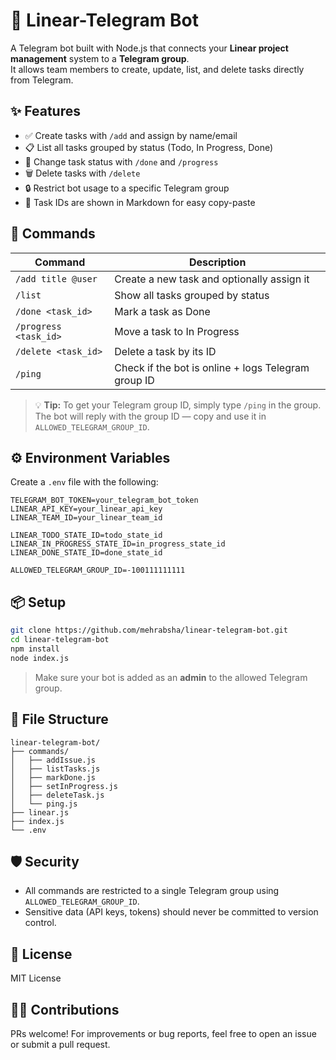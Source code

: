 # 📡 Linear-Telegram Bot

A Telegram bot built with Node.js that connects your **Linear project management** system to a **Telegram group**.  
It allows team members to create, update, list, and delete tasks directly from Telegram.

## ✨ Features

- ✅ Create tasks with `/add` and assign by name/email
- 📋 List all tasks grouped by status (Todo, In Progress, Done)
- 🔄 Change task status with `/done` and `/progress`
- 🗑️ Delete tasks with `/delete`
- 🔒 Restrict bot usage to a specific Telegram group
- 📎 Task IDs are shown in Markdown for easy copy-paste

## 🚀 Commands

| Command               | Description                                         |
| --------------------- | --------------------------------------------------- |
| `/add title @user`    | Create a new task and optionally assign it          |
| `/list`               | Show all tasks grouped by status                    |
| `/done <task_id>`     | Mark a task as Done                                 |
| `/progress <task_id>` | Move a task to In Progress                          |
| `/delete <task_id>`   | Delete a task by its ID                             |
| `/ping`               | Check if the bot is online + logs Telegram group ID |

> 💡 **Tip:** To get your Telegram group ID, simply type `/ping` in the group. The bot will reply with the group ID — copy and use it in `ALLOWED_TELEGRAM_GROUP_ID`.

## ⚙️ Environment Variables

Create a `.env` file with the following:

```env
TELEGRAM_BOT_TOKEN=your_telegram_bot_token
LINEAR_API_KEY=your_linear_api_key
LINEAR_TEAM_ID=your_linear_team_id

LINEAR_TODO_STATE_ID=todo_state_id
LINEAR_IN_PROGRESS_STATE_ID=in_progress_state_id
LINEAR_DONE_STATE_ID=done_state_id

ALLOWED_TELEGRAM_GROUP_ID=-100111111111
```

## 📦 Setup

```bash
git clone https://github.com/mehrabsha/linear-telegram-bot.git
cd linear-telegram-bot
npm install
node index.js
```

> Make sure your bot is added as an **admin** to the allowed Telegram group.

## 📁 File Structure

```
linear-telegram-bot/
├── commands/
│   ├── addIssue.js
│   ├── listTasks.js
│   ├── markDone.js
│   ├── setInProgress.js
│   ├── deleteTask.js
│   └── ping.js
├── linear.js
├── index.js
└── .env
```

## 🛡️ Security

- All commands are restricted to a single Telegram group using `ALLOWED_TELEGRAM_GROUP_ID`.
- Sensitive data (API keys, tokens) should never be committed to version control.

## 📄 License

MIT License

## 👨‍💻 Contributions

PRs welcome! For improvements or bug reports, feel free to open an issue or submit a pull request.

